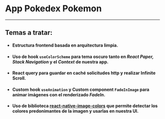 # App Pokedex Pokemon

___

## Temas a tratar:
- #### Estructura frontend basada en arquitectura limpia.
- #### Uso de hook `useColorScheme` para tema oscuro tanto en _React Paper, Stack Navigation_ y el _Context_ de nuestra app.
- #### React query para guardar en caché solicitudes http y realizar Infinite Scroll.
- #### Custom hook `useAnimation` y Custom component `FadeInImage` para animar imágenes con el renderizado _FadeIn_.
- #### Uso de biblioteca [react-native-image-colors](https://www.npmjs.com/package/react-native-image-colors) que permite detectar los colores predonimantes de la imagen y usarlas en nuestra UI.